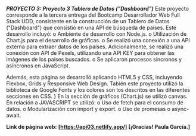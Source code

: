 ***PROYECTO 3: Proyecto 3 Tablero de Datos ("Dashboard")***
Este proyecto corresponde a la tercera entrega del Bootcamp Desarrollador Web Full Stack UDD, consistente en la construcción de un Tablero de Datos ("Dashboard") que consistió en una API de búsqueda de países. 
Este desarrollo incluyó:
o	Ambiente de desarrollo con Node.js.
o	Utilización de Chart.js para el desarrollo de gráficas.
o	Se realizó una conexión a una API externa para extraer datos de los países. Adicionalmente, se realizó una conexión con API de Pexels, utilizando una API KEY para obtener las imágenes de los países buscados. 
o	Se aplicaron procesos síncronos y asíncronos en JavaScript. 

Además, esta página se desarrolló aplicando HTML5 y CSS, incluyendo Flexbox, Grids y Responsive Web Design. 
Tabién este proyecto utilizó la biblioteca de Google Fonts y los colores son los descritos en las diferentes secciones en CSS. }
En la sección de gráficos (Chart.js) se utilizó canvas. 
En relación a JAVASCRIPT se utilizó:
o	Uso de fetch para el consumo de datos. 
o	Modularización con import y export. 
o	Uso de promesas o async-await.

**Link de página web:**
**[https://api03.netlify.app/]**
**[¡Gracias! Paula García.]**

